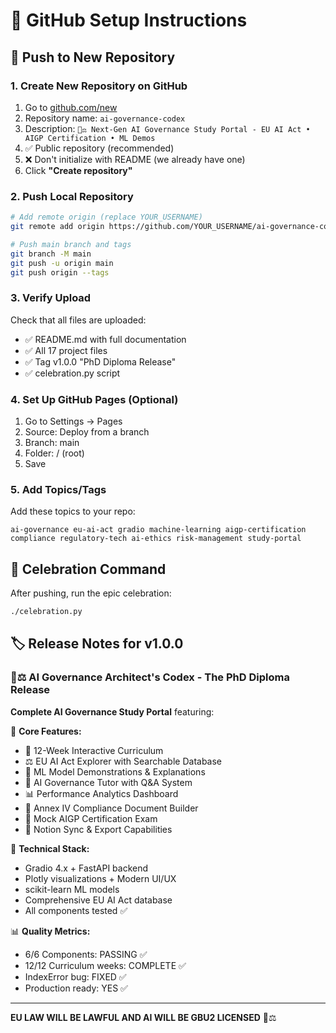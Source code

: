 # 🐙 GitHub Setup Instructions

## 🚀 Push to New Repository

### 1. Create New Repository on GitHub
1. Go to [github.com/new](https://github.com/new)
2. Repository name: `ai-governance-codex`
3. Description: `🧠⚖️ Next-Gen AI Governance Study Portal - EU AI Act • AIGP Certification • ML Demos`
4. ✅ Public repository (recommended)
5. ❌ Don't initialize with README (we already have one)
6. Click **"Create repository"**

### 2. Push Local Repository
```bash
# Add remote origin (replace YOUR_USERNAME)
git remote add origin https://github.com/YOUR_USERNAME/ai-governance-codex.git

# Push main branch and tags
git branch -M main
git push -u origin main
git push origin --tags
```

### 3. Verify Upload
Check that all files are uploaded:
- ✅ README.md with full documentation
- ✅ All 17 project files
- ✅ Tag v1.0.0 "PhD Diploma Release"
- ✅ celebration.py script

### 4. Set Up GitHub Pages (Optional)
1. Go to Settings → Pages
2. Source: Deploy from a branch
3. Branch: main
4. Folder: / (root)
5. Save

### 5. Add Topics/Tags
Add these topics to your repo:
```
ai-governance eu-ai-act gradio machine-learning aigp-certification 
compliance regulatory-tech ai-ethics risk-management study-portal
```

## 🎉 Celebration Command
After pushing, run the epic celebration:
```bash
./celebration.py
```

## 🏷️ Release Notes for v1.0.0

### 🧠⚖️ AI Governance Architect's Codex - The PhD Diploma Release

**Complete AI Governance Study Portal** featuring:

🎯 **Core Features:**
- 📖 12-Week Interactive Curriculum
- ⚖️ EU AI Act Explorer with Searchable Database  
- 🤖 ML Model Demonstrations & Explanations
- 🧠 AI Governance Tutor with Q&A System
- 📊 Performance Analytics Dashboard
- 💼 Annex IV Compliance Document Builder
- 🧪 Mock AIGP Certification Exam
- 🔗 Notion Sync & Export Capabilities

🚀 **Technical Stack:**
- Gradio 4.x + FastAPI backend
- Plotly visualizations + Modern UI/UX
- scikit-learn ML models
- Comprehensive EU AI Act database
- All components tested ✅

📊 **Quality Metrics:**
- 6/6 Components: PASSING ✅
- 12/12 Curriculum weeks: COMPLETE ✅  
- IndexError bug: FIXED ✅
- Production ready: YES ✅

---

**EU LAW WILL BE LAWFUL AND AI WILL BE GBU2 LICENSED** 🤖⚖️ 